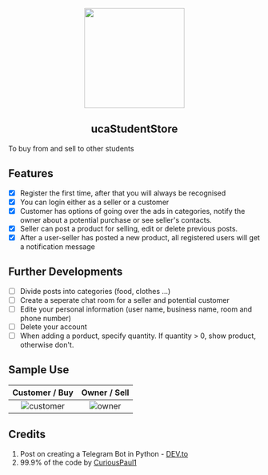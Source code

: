 <p align='center'>
   <img src="https://github.com/shukkkur/ucaStudentStore_bot/blob/07d39dbac20e5f433e651c9e5e863ad57b94c40b/README_files/cabbages-removebg-preview.png" width=200>
</p>


<h2 align='center'>ucaStudentStore</h2>
<p align='left'>To buy from and sell to other students</p> 

<h2>Features</h2>

- [X] Register the first time, after that you will always be recognised
- [X] You can login either as a seller or a customer 
- [X] Customer has options of going over the ads in categories, notify the owner about a potential purchase or see seller's contacts.
- [X] Seller can post a product for selling, edit or delete previous posts. 
- [X] After a user-seller has posted a new product, all registered users will get a notification message 

<h2>Further Developments</h2>

- [ ] Divide posts into categories (food, clothes ...) 
- [ ] Create a seperate chat room for a seller and potential customer
- [ ] Edite your personal information (user name, business name, room and phone number)
- [ ] Delete your account
- [ ] When adding a porduct, specify quantity. If quantity > 0, show product, otherwise don't. 

<h2>Sample Use</h2>

Customer / Buy            |  Owner / Sell
:-------------------------:|:-------------------------:
![customer](https://github.com/shukkkur/ucaStudentStore_bot/blob/07d39dbac20e5f433e651c9e5e863ad57b94c40b/README_files/buy.gif)  |  ![owner](https://github.com/shukkkur/ucaStudentStore_bot/blob/07d39dbac20e5f433e651c9e5e863ad57b94c40b/README_files/sell.gif)



<h2>Credits</h2>
<ol>
<li>Post on creating a Telegram Bot in Python - <a href="https://dev.to/curiouspaul1/building-an-e-commerce-telegram-bot-using-python-and-fauna-1hj5">DEV.to</a></li>
<li>99.9% of the code by <a href="https://github.com/Curiouspaul1/">CuriousPaul1</a></li>
</ol>
